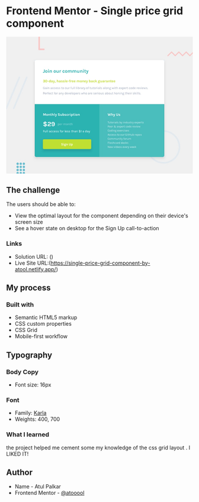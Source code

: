 # Frontend Mentor - Single price grid component

![Design preview for the Single price grid component coding challenge](./design/desktop-preview.jpg)


## The challenge

The users should be able to:

- View the optimal layout for the component depending on their device's screen size
- See a hover state on desktop for the Sign Up call-to-action


### Links

- Solution URL: ()
- Live Site URL:(https://single-price-grid-component-by-atool.netlify.app/)

## My process

### Built with

- Semantic HTML5 markup
- CSS custom properties
- CSS Grid
- Mobile-first workflow

## Typography

### Body Copy

- Font size: 16px

### Font

- Family: [Karla](https://fonts.google.com/specimen/Karla)
- Weights: 400, 700

### What I learned
the project helped me cement some my knowledge of the css grid layout .
I LIKED IT!

## Author

- Name - Atul Palkar
- Frontend Mentor - [@atooool](https://www.frontendmentor.io/profile/atulpalkar16)